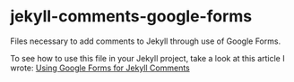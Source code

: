 # jekyll-comments-google-forms

Files necessary to add comments to Jekyll through use of Google Forms.

To see how to use this file in your Jekyll project, take a look at this article I wrote: [Using Google Forms for Jekyll Comments]

[Using Google Forms for Jekyll Comments]: https://jdvp.me/articles/Google-Forms-Jekyll-Comments
